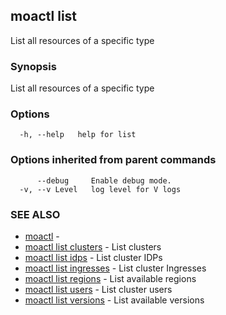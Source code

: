 ## moactl list

List all resources of a specific type

### Synopsis

List all resources of a specific type

### Options

```
  -h, --help   help for list
```

### Options inherited from parent commands

```
      --debug     Enable debug mode.
  -v, --v Level   log level for V logs
```

### SEE ALSO

* [moactl](moactl.md)	 - 
* [moactl list clusters](moactl_list_clusters.md)	 - List clusters
* [moactl list idps](moactl_list_idps.md)	 - List cluster IDPs
* [moactl list ingresses](moactl_list_ingresses.md)	 - List cluster Ingresses
* [moactl list regions](moactl_list_regions.md)	 - List available regions
* [moactl list users](moactl_list_users.md)	 - List cluster users
* [moactl list versions](moactl_list_versions.md)	 - List available versions

